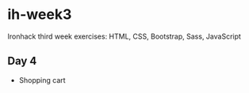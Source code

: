 # ih-week3
Ironhack third week exercises: HTML, CSS, Bootstrap, Sass, JavaScript

## Day 4
* Shopping cart


